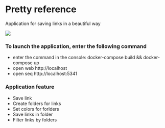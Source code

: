 # Pretty reference

Application for saving links in a beautiful way

<img src="https://i.ibb.co/pJcfDSB/image.png">

### To launch the application,  enter the following command

- enter the command in the console: docker-compose build && docker-compose up
- open web http://localhost
- open seq http://localhost:5341

### Application feature
- Save link
- Create folders for links
- Set colors for forlders
- Save links in folder
- Filter links by folders



